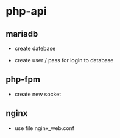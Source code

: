 # php-api

## mariadb

- create datebase

- create user / pass for login to database

## php-fpm

- create new socket

## nginx
 
- use file nginx_web.conf
